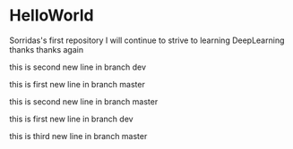 # HelloWorld
Sorridas's first repository
I will continue to strive to learning DeepLearning
thanks
thanks again

this is second new line in branch dev

this is first new line in branch master

this is second new line in branch master

this is first new line in branch dev

this is third new line in branch master